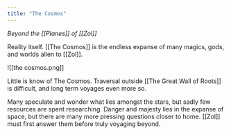 ```yaml
---
title: "The Cosmos"
---
```

*Beyond the [[Planes]] of [[Zol]]*

Reality itself. [[The Cosmos]] is the endless expanse of many magics, gods, and worlds alien to [[Zol]].

![[the cosmos.png]]

Little is know of The Cosmos. Traversal outside [[The Great Wall of Roots]] is difficult, and long term voyages even more so.

Many speculate and wonder what lies amongst the stars, but sadly few resources are spent researching. Danger and majesty lies in the expanse of space, but there are many more pressing questions closer to home. [[Zol]] must first answer them before truly voyaging beyond.